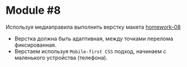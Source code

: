 # Module #8

Используя медиаправила выполнить верстку макета [homework-08](http://fecore.net.ua/psd/homework-08.zip)

- Верстка должна быть адаптивная, между точками перелома фиксированная.
- Верстаем используя `Mobile-first CSS` подход, начинаем с маленького устройства (телефона).
